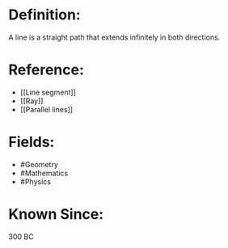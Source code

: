 

# Definition:
A line is a straight path that extends infinitely in both directions.

# Reference:
- [[Line segment]]
- [[Ray]]
- [[Parallel lines]]

# Fields: 
- #Geometry
- #Mathematics
- #Physics

# Known Since:
300 BC

